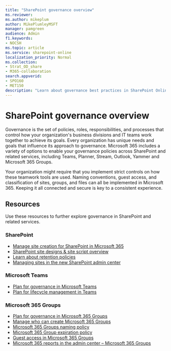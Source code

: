 ```yaml
---
title: "SharePoint governance overview"
ms.reviewer:
ms.author: mikeplum
author: MikePlumleyMSFT
manager: pamgreen
audience: Admin
f1.keywords:
- NOCSH
ms.topic: article
ms.service: sharepoint-online
localization_priority: Normal
ms.collection:  
- Strat_OD_share
- M365-collaboration
search.appverid:
- SPO160
- MET150
description: "Learn about governance best practices in SharePoint Online."
---
```


# SharePoint governance overview

Governance is the set of policies, roles, responsibilities, and processes that control how your organization's business divisions and IT teams work together to achieve its goals. Every organization has unique needs and goals that influence its approach to governance. Microsoft 365 includes a variety of options to enable your governance policies across SharePoint and related services, including Teams, Planner, Stream, Outlook, Yammer and Microsoft 365 Groups.

Your organization might require that you implement strict controls on how these teamwork tools are used. Naming conventions, guest access, and classification of sites, groups, and files can all be implemented in Microsoft 365. Keeping it all connected and secure is key to a consistent experience.

## Resources

Use these resources to further explore governance in SharePoint and related services.

### SharePoint

- [Manage site creation for SharePoint in Microsoft 365](manage-site-creation.md)
- [SharePoint site designs & site script overview](https://docs.microsoft.com/sharepoint/dev/declarative-customization/site-design-overview)
- [Learn about retention policies](https://docs.microsoft.com/microsoft-365/compliance/retention-policies)
- [Managing sites in the new SharePoint admin center](manage-sites-in-new-admin-center.md)

### Microsoft Teams

- [Plan for governance in Microsoft Teams](https://docs.microsoft.com/MicrosoftTeams/teams-adoption-governance-quick-start)
- [Plan for lifecycle management in Teams](https://docs.microsoft.com/MicrosoftTeams/plan-teams-lifecycle)

### Microsoft 365 Groups

- [Plan for governance in Microsoft 365 Groups](https://docs.microsoft.com/office365/admin/create-groups/plan-for-groups-governance)
- [Manage who can create Microsoft 365 Groups](https://docs.microsoft.com/office365/admin/create-groups/manage-creation-of-groups)
- [Microsoft 365 Groups naming policy](https://docs.microsoft.com/office365/admin/create-groups/groups-naming-policy)
- [Microsoft 365 Group expiration policy](https://docs.microsoft.com/office365/admin/create-groups/office-365-groups-expiration-policy)
- [Guest access in Microsoft 365 Groups](https://support.office.com/article/bfc7a840-868f-4fd6-a390-f347bf51aff6)
- [Microsoft 365 reports in the admin center – Microsoft 365 Groups](https://docs.microsoft.com/office365/admin/activity-reports/office-365-groups)

